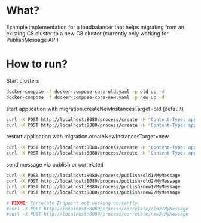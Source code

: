 
# What?
Example implementation for a loadbalancer that helps migrating from an existing C8 cluster to a new C8 cluster (currently only working for PublishMessage API)

# How to run?

Start clusters
```bash 
docker-compose -f docker-compose-core-old.yaml -p old up -d
docker-compose -f docker-compose-core-new.yaml -p new up -d
```

start application with migration.createNewInstancesTarget=old (default)
```bash
curl -X POST http://localhost:8080/process/create -H "Content-Type: application/json" -d '{"myId": "old1"}'
curl -X POST http://localhost:8080/process/create -H "Content-Type: application/json" -d '{"myId": "old2"}'
```

restart application with migration.createNewInstancesTarget=new
```bash
curl -X POST http://localhost:8080/process/create -H "Content-Type: application/json" -d '{"myId": "new1"}'
curl -X POST http://localhost:8080/process/create -H "Content-Type: application/json" -d '{"myId": "new2"}'
```

send message via publish or correlated

```bash
curl -X POST http://localhost:8080/process/publish/old1/MyMessage
curl -X POST http://localhost:8080/process/publish/old2/MyMessage
curl -X POST http://localhost:8080/process/publish/new1/MyMessage
curl -X POST http://localhost:8080/process/publish/new2/MyMessage

# FIXME: Correlate Endpoint not working currently
#curl -X POST http://localhost:8080/process/correlate/old2/MyMessage
#curl -X POST http://localhost:8080/process/correlate/new2/MyMessage
```
